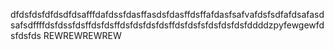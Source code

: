 dfdsfdsfdfdsdfdsafffdafdssfdasffasdsfdasffdsffafdasfsafvafdsfsdfafdsafasdsafsdffffdsfdssfdsffdsfdsffdsfdsfdsfdsffdsfdsfsfdsfdsfdsfddddzpyfewgewfdsfdsfds
REWREWREWREW
